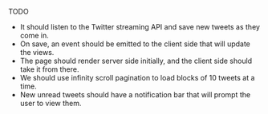 TODO

- It should listen to the Twitter streaming API and save new tweets as they come in.
- On save, an event should be emitted to the client side that will update the views.
- The page should render server side initially, and the client side should take it from there.
- We should use infinity scroll pagination to load blocks of 10 tweets at a time.
- New unread tweets should have a notification bar that will prompt the user to view them.

